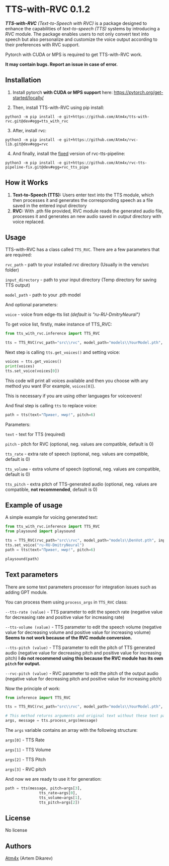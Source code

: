 # **TTS-with-RVC** 0.1.2

***TTS-with-RVC** (Text-to-Speech with RVC)* is a package designed to enhance the capabilities of *text-to-speech (TTS)* systems by introducing a *RVC* module. The package enables users to not only convert text into speech but also personalize and customize the voice output according to their preferences with RVC support.

Pytorch with CUDA or MPS is required to get TTS-with-RVC work.

**It may contain bugs. Report an issue in case of error.**
## **Installation**
1) Install pytorch **with CUDA or MPS support** here: https://pytorch.org/get-started/locally/

2) Then, install TTS-with-RVC using pip install:
```
python3 -m pip install -e git+https://github.com/Atm4x/tts-with-rvc.git@dev#egg=tts_with_rvc
```
3) After, install rvc:
```
python3 -m pip install -e git+https://github.com/Atm4x/rvc-lib.git@dev#egg=rvc
```
4) And finally, install the [fixed](https://github.com/SunSual/rvc-tts-pipeline-fix) version of rvc-tts-pipeline:
```
python3 -m pip install -e git+https://github.com/Atm4x/rvc-tts-pipeline-fix.git@dev#egg=rvc_tts_pipe
```

## How it Works
1. **Text-to-Speech (TTS):** Users enter text into the TTS module, which then processes it and generates the corresponding speech as a file saved in the entered input directory
2. **RVC:** With .pth file provided, RVC module reads the generated audio file, processes it and generates an new audio saved in *output* directory with voice replaced.

## Usage

TTS-with-RVC has a class called `TTS_RVC`. There are a few parameters that are required:

`rvc_path` - path to your installed *rvc* directory (Usually in the venv/src folder) 

`input_directory` - path to your input directory (Temp directory for saving TTS output)

`model_path` - path to your .pth model

And optional parameters:

`voice` - voice from edge-tts list *(default is "ru-RU-DmitryNeural")*

To get voice list, firstly, make instance of TTS_RVC:

```python
from tts_with_rvc.inference import TTS_RVC

tts = TTS_RVC(rvc_path="src\\rvc", model_path="models\\YourModel.pth", input_directory="input\\")
```

Next step is calling `tts.get_voices()` and setting voice:

```python
voices = tts.get_voices()
print(voices)
tts.set_voice(voices[0])
```

This code will print all voices available and then you choose with any method you want (For example, `voices[0]`).

This is necessary if you are using other languages for voiceovers!

And final step is calling `tts` to replace voice:

```python 
path = tts(text="Привет, мир!", pitch=6)
```

Parameters:

`text` - text for TTS (required)

`pitch` - pitch for RVC (optional, neg. values are compatible, default is 0)

`tts_rate` - extra rate of speech (optional, neg. values are compatible, default is 0)

`tts_volume` - extra volume of speech (optional, neg. values are compatible, default is 0)

`tts_pitch` - extra pitch of TTS-generated audio (optional, neg. values are compatible, <b>not recommended</b>, default is 0)

## Example of usage
A simple example for voicing generated text:

```python
from tts_with_rvc.inference import TTS_RVC
from playsound import playsound

tts = TTS_RVC(rvc_path="src\\rvc", model_path="models\\DenVot.pth", input_directory="input\\")
tts.set_voice("ru-RU-DmitryNeural")
path = tts(text="Привет, мир!", pitch=6)

playsound(path)
```
## Text parameters

There are some text parameters processor for integration issues such as adding GPT module.

You can process them using `process_args` in `TTS_RVC` class:

`--tts-rate (value)` - TTS parameter to edit the speech rate (negative value for decreasing rate and positive value for increasing rate)

`--tts-volume (value)` - TTS parameter to edit the speech volume (negative value for decreasing volume and positive value for increasing volume) <b>Seems to not work because of the RVC module conversion.</b>

`--tts-pitch (value)` - TTS parameter to edit the pitch of TTS generated audio (negative value for decreasing pitch and positive value for increasing pitch) <b>I do not recommend using this because the RVC module has its own `pitch` for output.</b>

`--rvc-pitch (value)` - RVC parameter to edit the pitch of the output audio (negative value for decreasing pitch and positive value for increasing pitch)

Now the principle of work:

```python
from inference import TTS_RVC

tts = TTS_RVC(rvc_path="src\\rvc", model_path="models\\YourModel.pth", input_directory="input\\")

# This method returns arguments and original text without these text parameters
args, message = tts.process_args(message)
```

The `args` variable contains an array with the following structure:

`args[0]` - TTS Rate

`args[1]` - TTS Volume

`args[2]` - TTS Pitch

`args[3]` - RVC pitch

And now we are ready to use it for generation:
```python
path = tts(message, pitch=args[3],
               tts_rate=args[0],
               tts_volume=args[1],
               tts_pitch=args[2])
```

## License
No license

## Authors
[Atm4x](https://github.com/Atm4x) (Artem Dikarev)


